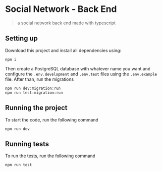 # Social Network - Back End

> a social network back end made with typescript

## Setting up

 Download this project and install all dependencies using:
```
npm i
```
Then create a PostgreSQL database with whatever name you want and configure the `.env.development` and `.env.test` files using the `.env.example` file.
After than, run the migrations
```
npm run dev:migration:run
npm run test:migration:run
```
## Running the project

To start the code, run the following command

```
npm run dev
```
## Running tests

To run the tests, run the following command

```
npm run test
```